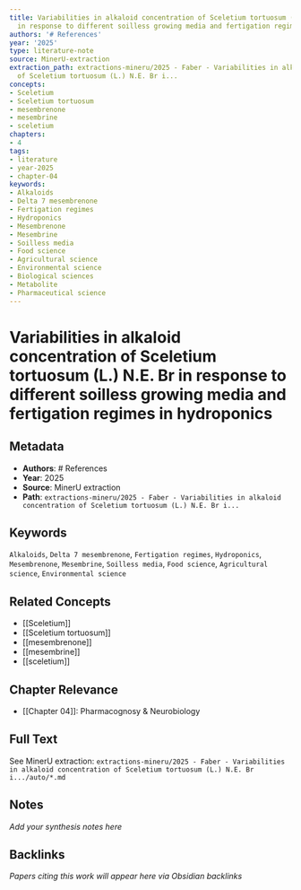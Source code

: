 ```yaml
---
title: Variabilities in alkaloid concentration of Sceletium tortuosum (L.) N.E. Br
  in response to different soilless growing media and fertigation regimes in hydroponics
authors: '# References'
year: '2025'
type: literature-note
source: MinerU-extraction
extraction_path: extractions-mineru/2025 - Faber - Variabilities in alkaloid concentration
  of Sceletium tortuosum (L.) N.E. Br i...
concepts:
- Sceletium
- Sceletium tortuosum
- mesembrenone
- mesembrine
- sceletium
chapters:
- 4
tags:
- literature
- year-2025
- chapter-04
keywords:
- Alkaloids
- Delta 7 mesembrenone
- Fertigation regimes
- Hydroponics
- Mesembrenone
- Mesembrine
- Soilless media
- Food science
- Agricultural science
- Environmental science
- Biological sciences
- Metabolite
- Pharmaceutical science
---
```


# Variabilities in alkaloid concentration of Sceletium tortuosum (L.) N.E. Br in response to different soilless growing media and fertigation regimes in hydroponics

## Metadata

- **Authors**: # References
- **Year**: 2025
- **Source**: MinerU extraction
- **Path**: `extractions-mineru/2025 - Faber - Variabilities in alkaloid concentration of Sceletium tortuosum (L.) N.E. Br i...`

## Keywords

`Alkaloids`, `Delta 7 mesembrenone`, `Fertigation regimes`, `Hydroponics`, `Mesembrenone`, `Mesembrine`, `Soilless media`, `Food science`, `Agricultural science`, `Environmental science`

## Related Concepts

- [[Sceletium]]
- [[Sceletium tortuosum]]
- [[mesembrenone]]
- [[mesembrine]]
- [[sceletium]]

## Chapter Relevance

- [[Chapter 04]]: Pharmacognosy & Neurobiology

## Full Text

See MinerU extraction: `extractions-mineru/2025 - Faber - Variabilities in alkaloid concentration of Sceletium tortuosum (L.) N.E. Br i.../auto/*.md`

## Notes

*Add your synthesis notes here*

## Backlinks

*Papers citing this work will appear here via Obsidian backlinks*
